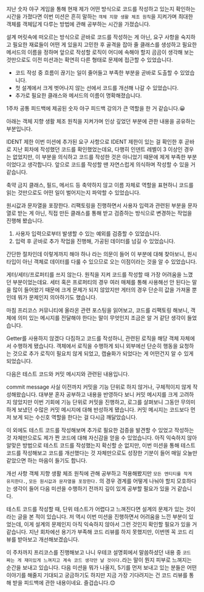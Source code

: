 
지난 숫자 야구 게임을 통해 현재 제가 어떤 방식으로 코드를 작성하고 있는지 확인하는 시간을 가졌다면 이번 미션은 흔히 말하는 `객체 지향 생활 체조 원칙`을 지켜가며 최대한 객체를 객체답게 다루는 방법에 관해 공부하는 시간을 가졌습니다.

설계
머릿속에 떠오르는 방식으로 곧바로 코드를 작성하는 게 아닌, 요구 사항을 숙지하고 필요한 재료들이 어떤 게 있을지 고민한 후 골격을 잡아 줄 클래스를 생성하고 필요한 메서드의 이름을 정하며 앞으로 작성할 로직이 어디에 속해야 할지 곰곰이 생각해 보는 것만으로도 이전 미션과는 확연히 다른 형태로 문제에 접근할 수 있었습니다. 

- 코드 작성 중 흐름이 끊기는 일이 줄어들고 부족한 부분을 곧바로 도출할 수 있었습니다.
- 첫 설계에서 크게 벗어나지 않는 선에서 코드를 개선해 나갈 수 있었습니다.
- 추가로 필요한 클래스와 메서드의 이름이 명확해졌습니다.

1주차 공통 피드백에 제공된 숫자 야구 피드백 강의가 큰 역할을 한 거 같습니다.😀

아래는 객체 지향 생활 체조 원칙을 지켜가며 인상 깊었던 부분에 관한 내용을 공유하는 부분입니다.

IDENT 제한
이번 미션에 추가된 요구 사항으로 IDENT 제한이 있는 걸 확인한 후 곧바로 지난 회차에 작성했던 코드를 확인했었는데요, 다행히 인덴트 레벨이 3 이상인 경우는 없었지만, 이 부분을 의식하고 코드를 작성한 것은 아니었기 때문에 제게 부족한 부분이었다고 생각합니다. 앞으로 코드를 작성할 땐 자연스럽게 의식하며 작성할 수 있을 거 같습니다.

축약 금지
클래스, 필드, 메서드 등 축약하지 않고 이름 자체로 역할을 표현하니 코드를 읽는 것만으로도 어떤 일이 벌어지는지 파악할 수 있었습니다.

원시값과 문자열을 포장한다.
리팩토링을 진행하면서 사용자 입력과 관련된 부분을 문자열로 받는 게 아닌, 직접 만든 클래스를 통해 받고 검증하는 방식으로 변경하는 작업을 진행해 봤습니다.

1. 사용자 입력으로부터 발생할 수 있는 예외를 검증할 수 있었습니다.
2. 입력 후 곧바로 추가 작업을 진행해, 가공된 데이터를 넘길 수 있었습니다.

간단한 절차인데 이렇게까지 해야 하나 라는 의문이 들어 이 부분에 대해 찾아보니, 원시 타입이 아닌 객체로 데이터를 다룰 수 있으므로 오는 이점이라는 것을 알 수 있었습니다.

게터/세터/프로퍼티를 쓰지 않는다.
원칙을 지켜 코드를 작성할 때 가장 어려움을 느꼈던 부분이었는데요. 세터 혹은 프로퍼티의 경우 여러 매체를 통해 사용해선 안 된다는 말을 많이 들어왔기 때문에 크게 문제가 되지 않았지만 게터의 경우 단순히 값을 가져올 뿐인데 뭐가 문제인지 의아하기도 했습니다.

마침 프리코스 커뮤니티에 올라온 관련 포스팅을 읽어보고, 코드를 리팩토링 해보니, 객체에 의미 있는 메시지를 전달해야 한다는 말이 무엇인지 조금은 알 거 같단 생각이 들었습니다.

Getter를 사용하지 않겠다 다짐하고 코드를 작성하니, 관련된 로직을 해당 객체 자체에서 수행하게 됐습니다.
객체에서 로직을 수행하게 되니 외부에선 단순히 행동을 요청하는 것으로 추가 로직이 필요치 않게 되었고, 캡슐화가 되었다는 게 어떤건지 알 수 있게되었습니다.

다음은 테스트 코드와 커밋 메시지와 관련된 내용입니다.

commit message
사실 이전까지 커밋을 기능 단위로 하지 않거나, 구체적이지 않게 작성해왔습니다. 대부분 혼자 공부하고 내용을 반영하다 보니 커밋 메시지를 크게 고려하지 않았지만 이번 기회에 기능 단위로 커밋을 진행하고, 로그를 살펴보니 그동안 무의미하게 보냈던 수많은 커밋 메시지에 대해 반성하게 됐습니다.
커밋 메시지는 코드보다 먼저 보게 되는 수신호 역할을 한다는 걸 다시금 깨달았습니다.

이 외에도 테스트 코드를 작성해보며 추가로 필요한 검증을 발견할 수 있었고 작성하는 것 자체만으로도 제가 짠 코드에 대해 자신감을 얻을 수 있었습니다. 아직 익숙하지 않아 알맞은 방법으로 테스트 코드를 작성했는지 확신할 순 없지만, 이번 미션을 통해 테스트 코드를 작성해보고 코드를 개선했다는 것 자체만으로도 성장한 기분이 들어 매일 오늘만 같았으면 하는 마음이 들기도 합니다.



개선 사항
객체 지향 생활 체조 원칙에 관해 공부하고 적용해봤지만 `모든 엔티티를 작게 유지한다.`, `모든 원시값과 문자열을 포장한다.` 의 경우 경계를 어떻게 나눠야 할지 모호하다는 생각이 들어 다음 미션을 수행하기 전까지 깊이 있게 공부할 필요가 있을 거 같습니다.

테스트 코드를 작성할 때, 단위 테스트가 어렵다고 느껴진다면 설계의 문제가 있는 것이라는 글을 본 적이 있습니다.
저 역시 이번 미션을 진행하면서 어려움을 느낀 부분이 있었는데, 이게 설계의 문제인지 아직 익숙하지 않아서 그런 것인지 확인할 필요가 있을 거 같습니다.
지난 회차에선 용기가 부족해 코드 리뷰를 하지 못했지만, 이번엔 꼭 코드 리뷰를 받아보고 개선해보겠습니다.

이 주차까지 프리코스를 진행해보고 나니 우테코 설명회에서 말씀하셨던 내용 중 `코드 짜는 게 재미있게 느껴지고 계속 코드 생각만 날 것이다.`라는 말이 뭔지 피부로 느껴지는 순간을 보내고 있습니다. 다음 미션을 뭐가 나올지, 5기를 먼저 보내고 있는 분들은 어떤 이야기를 해줄지 기대되고 궁금하기도 하지만 지금 가장 기다려지는 건 코드 리뷰를 통해 받을 피드백에 관한 내용이네요. 즐겁습니다.😊

